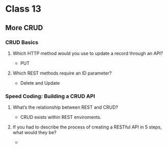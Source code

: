 # Class 13

## More CRUD

### CRUD Basics

1. Which HTTP method would you use to update a record through an API?

   - PUT

2. Which REST methods require an ID parameter?

   - Delete and Update

### Speed Coding: Building a CRUD API

1. What’s the relationship between REST and CRUD?

   - CRUD exists within REST enviroments.

2. If you had to describe the process of creating a RESTful API in 5 steps, what would they be?

   - 
